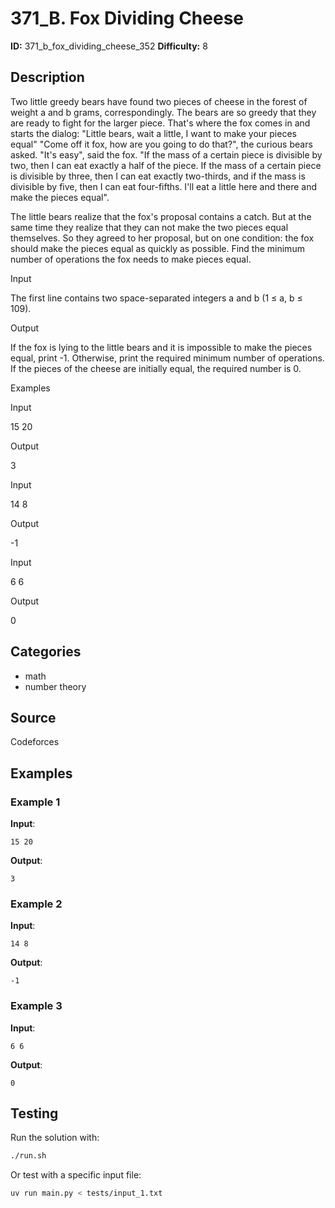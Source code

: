 # 371_B. Fox Dividing Cheese

**ID:** 371_b_fox_dividing_cheese_352
**Difficulty:** 8

## Description

Two little greedy bears have found two pieces of cheese in the forest of weight a and b grams, correspondingly. The bears are so greedy that they are ready to fight for the larger piece. That's where the fox comes in and starts the dialog: "Little bears, wait a little, I want to make your pieces equal" "Come off it fox, how are you going to do that?", the curious bears asked. "It's easy", said the fox. "If the mass of a certain piece is divisible by two, then I can eat exactly a half of the piece. If the mass of a certain piece is divisible by three, then I can eat exactly two-thirds, and if the mass is divisible by five, then I can eat four-fifths. I'll eat a little here and there and make the pieces equal".

The little bears realize that the fox's proposal contains a catch. But at the same time they realize that they can not make the two pieces equal themselves. So they agreed to her proposal, but on one condition: the fox should make the pieces equal as quickly as possible. Find the minimum number of operations the fox needs to make pieces equal.

Input

The first line contains two space-separated integers a and b (1 ≤ a, b ≤ 109).

Output

If the fox is lying to the little bears and it is impossible to make the pieces equal, print -1. Otherwise, print the required minimum number of operations. If the pieces of the cheese are initially equal, the required number is 0.

Examples

Input

15 20


Output

3


Input

14 8


Output

-1


Input

6 6


Output

0

## Categories

- math
- number theory

## Source

Codeforces

## Examples

### Example 1

**Input**:
```
15 20
```

**Output**:
```
3
```

### Example 2

**Input**:
```
14 8
```

**Output**:
```
-1
```

### Example 3

**Input**:
```
6 6
```

**Output**:
```
0
```


## Testing

Run the solution with:

```bash
./run.sh
```

Or test with a specific input file:

```bash
uv run main.py < tests/input_1.txt
```
